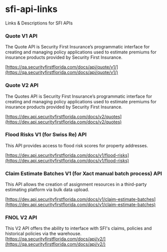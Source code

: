 # sfi-api-links
Links &amp; Descriptions for SFI APIs

### Quote V1 API

The Quote API is Security First Insurance’s programmatic interface for creating and managing policy applications used to estimate premiums for insurance products provided by Security First Insurance.

[https://qa.securityfirstflorida.com/docs/api/quote/v1/](https://qa.securityfirstflorida.com/docs/api/quote/v1/)


### Quote V2 API

The Quotes API is Security First Insurance’s programmatic interface for creating and managing policy applications used to estimate premiums for insurance products provided by Security First Insurance.

[https://dev.api.securityfirstflorida.com/docs/v2/quotes](https://dev.api.securityfirstflorida.com/docs/v2/quotes)


### Flood Risks V1 (for Swiss Re) API

This API provides access to flood risk scores for property addresses.

[https://dev.api.securityfirstflorida.com/docs/v1/flood-risks](https://dev.api.securityfirstflorida.com/docs/v1/flood-risks)


### Claim Estimate Batches V1 (for Xact manual batch process) API

This API allows the creation of assignment resources in a third-party estimating platform via bulk data upload.

[https://dev.api.securityfirstflorida.com/docs/v1/claim-estimate-batches](https://dev.api.securityfirstflorida.com/docs/v1/claim-estimate-batches)


### FNOL V2 API

This V2 API offers the ability to interface with SFI's claims, policies and historical policies via the warehouse.
[https://qa.securityfirstflorida.com/docs/api/v2/](https://qa.securityfirstflorida.com/docs/api/v2/)
